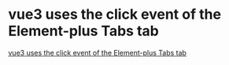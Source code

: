 # vue3 uses the click event of the Element-plus Tabs tab
[vue3 uses the click event of the Element-plus Tabs tab](https://aiwithcloud.com/2022/09/16/vue3_uses_the_click_event_of_the_element_plus_tabs_tab/)
